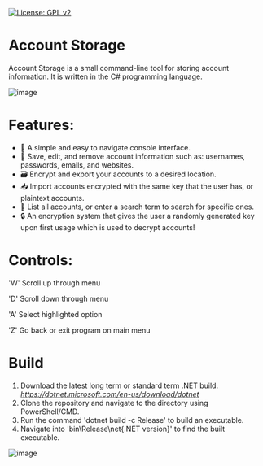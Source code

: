 [![License: GPL v2](https://img.shields.io/badge/License-GPL_v2-blue.svg)](https://www.gnu.org/licenses/old-licenses/gpl-2.0.en.html)
# Account Storage
Account Storage is a small command-line tool for storing account information.
It is written in the C# programming language.

![image](https://github.com/user-attachments/assets/a76ca58d-e60e-499f-922f-b93cb2922760)

# Features:
- 💬 A simple and easy to navigate console interface.
- 📝 Save, edit, and remove account information such as: usernames, passwords, emails, and websites.
- 🗃️ Encrypt and export your accounts to a desired location.
- 📥 Import accounts encrypted with the same key that the user has, or plaintext accounts.
- 🔎 List all accounts, or enter a search term to search for specific ones.
- 🔒 An encryption system that gives the user a randomly generated key upon first usage which is used to decrypt accounts!

# Controls:
'W' Scroll up through menu

'D' Scroll down through menu

'A' Select highlighted option

'Z' Go back or exit program on main menu

# Build
1. Download the latest long term or standard term .NET build. _https://dotnet.microsoft.com/en-us/download/dotnet_
2. Clone the repository and navigate to the directory using PowerShell/CMD.
3. Run the command 'dotnet build -c Release' to build an executable.
4. Navigate into 'bin\Release\net{.NET version}' to find the built executable.

![image](https://github.com/user-attachments/assets/2fbae102-5f6b-4363-a65e-fb39711ce396)
